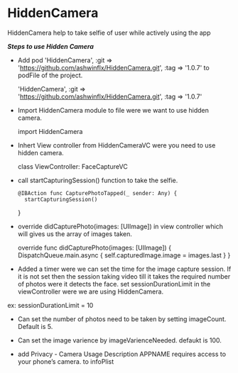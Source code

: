 # HiddenCamera
HiddenCamera help to take selfie of user while actively using the app  

*****Steps to use Hidden Camera*****

- Add pod 'HiddenCamera', :git => 'https://github.com/ashwinflx/HiddenCamera.git', :tag => '1.0.7' to podFile of the project.

    'HiddenCamera', :git => 'https://github.com/ashwinflx/HiddenCamera.git', :tag => '1.0.7'
    
- Import HiddenCamera module to file were we want to use hidden camera.

   import HiddenCamera
    
- Inhert View controller from HiddenCameraVC were you need to use hidden camera.

    class ViewController: FaceCaptureVC
    
- call startCapturingSession() function to take the selfie.

      @IBAction func CapturePhotoTapped(_ sender: Any) {
        startCapturingSession()
     }
     
- override didCapturePhoto(images: [UIImage])  in view controller which will gives us the array of images taken.

     override func didCapturePhoto(images: [UIImage]) {
        DispatchQueue.main.async {
            self.capturedImage.image = images.last
        }
    }
- Added a timer were we can set the time for the image capture session. If it is not set then the session taking video till it takes the required number of photos were it detects the face.
 set sessionDurationLimit in the viewController were we are using HiddenCamera.
 
 ex: sessionDurationLimit = 10
 
 - Can set the number of photos need to be taken by setting imageCount. Default is 5.
 
 - Can set the image varience by imageVarienceNeeded. defaukt is 100. 
    
- add <key>Privacy - Camera Usage Description</key>
<string>APPNAME requires access to your phone’s camera.</string> to infoPlist
